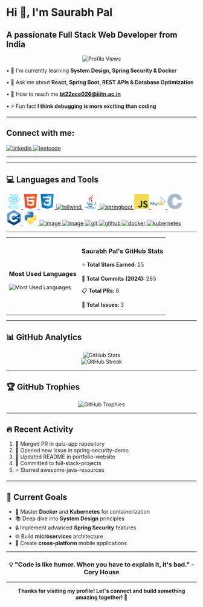 # Hi 👋, I'm Saurabh Pal

## A passionate Full Stack Web Developer from India

<div align="center">
  <img src="https://komarev.com/ghpvc/?username=saurabh912005&color=blue&style=flat-square&label=Profile+Views" alt="Profile Views" />
</div>

• 🔭 I'm currently learning **System Design, Spring Security & Docker**

• 💬 Ask me about **React, Spring Boot, REST APIs & Database Optimization**

• 📧 How to reach me **bt22ece026@iiitn.ac.in**

• ⚡ Fun fact **I think debugging is more exciting than coding**

---

## Connect with me:

<p align="left">
  <!-- LinkedIn -->
  <a href="https://linkedin.com/in/your-profile" target="blank">
    <img align="center" src="https://raw.githubusercontent.com/rahuldkjain/github-profile-readme-generator/master/src/images/icons/Social/linked-in-alt.svg" alt="linkedin" height="30" width="40" />
  </a>

  <!-- LeetCode -->
  <a href="https://leetcode.com/u/Saurabh192005/" target="blank">
    <img align="center" src="https://cdn.iconscout.com/icon/free/png-256/free-leetcode-3521542-2944960.png" alt="leetcode" height="30" width="30" />
  </a>
</p>

---

---

## 💻 Languages and Tools

<p align="left">

  <!-- Frontend -->
  <a href="https://reactjs.org/" target="_blank" rel="noreferrer">
    <img src="https://raw.githubusercontent.com/devicons/devicon/master/icons/react/react-original-wordmark.svg" alt="react" width="40" height="40"/>
  </a>
  <a href="https://developer.mozilla.org/en-US/docs/Web/HTML" target="_blank" rel="noreferrer">
    <img src="https://raw.githubusercontent.com/devicons/devicon/master/icons/html5/html5-original.svg" alt="html" width="40" height="40"/>
  </a>
  <a href="https://developer.mozilla.org/en-US/docs/Web/CSS" target="_blank" rel="noreferrer">
    <img src="https://raw.githubusercontent.com/devicons/devicon/master/icons/css3/css3-original.svg" alt="css" width="40" height="40"/>
  </a>
  <a href="https://tailwindcss.com/" target="_blank" rel="noreferrer">
    <img src="https://www.vectorlogo.zone/logos/tailwindcss/tailwindcss-icon.svg" alt="tailwind" width="40" height="40"/>
  </a>

  <!-- Backend -->
  <a href="https://www.java.com/" target="_blank" rel="noreferrer">
    <img src="https://raw.githubusercontent.com/devicons/devicon/master/icons/java/java-original.svg" alt="java" width="40" height="40"/>
  </a>
  <a href="https://spring.io/projects/spring-boot" target="_blank" rel="noreferrer">
    <img src="https://www.vectorlogo.zone/logos/springio/springio-icon.svg" alt="springboot" width="40" height="40"/>
  </a>
  <a href="https://developer.mozilla.org/en-US/docs/Web/JavaScript" target="_blank" rel="noreferrer">
    <img src="https://raw.githubusercontent.com/devicons/devicon/master/icons/javascript/javascript-original.svg" alt="javascript" width="40" height="40"/>
  </a>

  <!-- Database -->
  <a href="https://www.mysql.com/" target="_blank" rel="noreferrer">
    <img src="https://raw.githubusercontent.com/devicons/devicon/master/icons/mysql/mysql-original-wordmark.svg" alt="mysql" width="40" height="40"/>
  </a>

  <!-- Programming Languages -->
  <a href="https://www.cprogramming.com/" target="_blank" rel="noreferrer">
    <img src="https://raw.githubusercontent.com/devicons/devicon/master/icons/c/c-original.svg" alt="c" width="40" height="40"/>
  </a>
  <a href="https://isocpp.org/" target="_blank" rel="noreferrer">
    <img src="https://raw.githubusercontent.com/devicons/devicon/master/icons/cplusplus/cplusplus-original.svg" alt="c++" width="40" height="40"/>
  </a>
  <a href="https://www.python.org/" target="_blank" rel="noreferrer">
    <img src="https://raw.githubusercontent.com/devicons/devicon/master/icons/python/python-original.svg" alt="python" width="40" height="40"/>
  </a>

  <!-- Testing Tools -->
  <a href="https://www.selenium.dev/" target="_blank" rel="noreferrer">
    <img width="40" height="40" alt="image" src="https://github.com/user-attachments/assets/e689ee96-3546-44ac-a976-cec9ec4a3c0b" />

  </a>
  <a href="https://jmeter.apache.org/" target="_blank" rel="noreferrer">
    <img width="40" height="40" alt="image" src="https://github.com/user-attachments/assets/7e12c0e9-7882-4eab-ba21-069a1cea9912" />

  </a>

  <!-- Cloud & Version Control -->
  <a href="https://git-scm.com/" target="_blank" rel="noreferrer">
    <img src="https://www.vectorlogo.zone/logos/git-scm/git-scm-icon.svg" alt="git" width="40" height="40"/>
  </a>
  <a href="https://www.github.com/" target="_blank" rel="noreferrer">
    <img src="https://github.githubassets.com/images/modules/logos_page/GitHub-Mark.png" alt="github" width="40" height="40"/>
  </a>
  <a href="https://www.docker.com/" target="_blank" rel="noreferrer">
    <img src="https://www.vectorlogo.zone/logos/docker/docker-icon.svg" alt="docker" width="40" height="40"/>
  </a>
  <a href="https://kubernetes.io/" target="_blank" rel="noreferrer">
    <img src="https://www.vectorlogo.zone/logos/kubernetes/kubernetes-icon.svg" alt="kubernetes" width="40" height="40"/>
  </a>

</p>


---

<div align="center">
  <table>
    <tr>
      <td>
        <h3>Most Used Languages</h3>
        <img src="https://github-readme-stats.vercel.app/api/top-langs/?username=saurabh912005&layout=compact&theme=default&hide_border=true" alt="Most Used Languages" />
      </td>
      <td>
        <h3>Saurabh Pal's GitHub Stats</h3>
        <div>
          <p>⭐ <strong>Total Stars Earned:</strong> 15</p>
          <p>🔄 <strong>Total Commits (2024):</strong> 285</p>
          <p>📋 <strong>Total PRs:</strong> 8</p>
          <p>🐛 <strong>Total Issues:</strong> 3</p>
        </div>
      </td>
    </tr>
  </table>
</div>

---

## 📊 GitHub Analytics

<div align="center">
  <img src="https://github-readme-stats.vercel.app/api?username=saurabh912005&show_icons=true&theme=default&hide_border=true&count_private=true" alt="GitHub Stats" />
</div>

<div align="center">
  <img src="https://github-readme-streak-stats.herokuapp.com/?user=saurabh912005&theme=default&hide_border=true" alt="GitHub Streak" />
</div>

---

## 🏆 GitHub Trophies

<div align="center">
  <img src="https://github-profile-trophy.vercel.app/?username=saurabh912005&theme=flat&no-frame=true&margin-w=15&margin-h=15" alt="GitHub Trophies" />
</div>

---

## 🔥 Recent Activity

<!--START_SECTION:activity-->
1. 🎉 Merged PR in quiz-app repository
2. 💪 Opened new issue in spring-security-demo
3. 🔄 Updated README in portfolio-website
4. 📝 Committed to full-stack-projects
5. ⭐ Starred awesome-java-resources
<!--END_SECTION:activity-->

---

## 🎯 Current Goals

- 🚀 Master **Docker** and **Kubernetes** for containerization
- 📚 Deep dive into **System Design** principles
- 🔒 Implement advanced **Spring Security** features
- 🌐 Build **microservices** architecture
- 📱 Create **cross-platform** mobile applications

---

<div align="center">
  
### 💡 "Code is like humor. When you have to explain it, it's bad." - Cory House

</div>

---

<div align="center">
  
**Thanks for visiting my profile! Let's connect and build something amazing together! 🚀**

</div>
